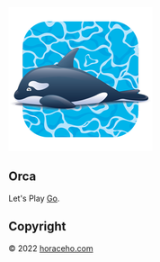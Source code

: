 ![Orca, Let's Play Go!](https://github.com/horaceho/orca/blob/master/Shared/Assets.xcassets/AppIcon.appiconset/Orca-256-macos.png?raw=true)

## Orca

Let's Play [Go](https://en.wikipedia.org/wiki/Go_(game)).

## Copyright

&copy; 2022 [horaceho.com](https://horaceho.com)
